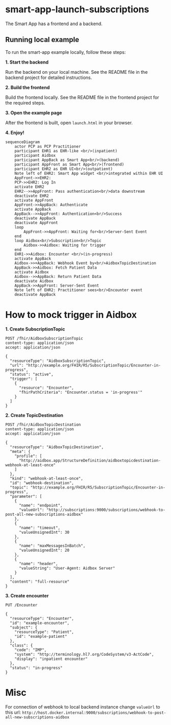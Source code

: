 # smart-app-launch-subscriptions

The Smart App has a frontend and a backend.

## Running local example

To run the smart-app example locally, follow these steps:

**1. Start the backend**

Run the backend on your local machine. See the README file in the backend project for detailed instructions.

**2. Build the frontend**

Build the frontend locally. See the README file in the frontend project for the required steps.

**3. Open the example page**

After the frontend is built, open `launch.html` in your browser.

**4. Enjoy!**


```mermaid
sequenceDiagram
    actor PCP as PCP Practitioner
    participant EHR1 as EHR-like <br/>(inpatient)
    participant Aidbox
    participant AppBack as Smart App<br/>(backend)
    participant AppFront as Smart App<br/>(frontend)
    participant EHR2 as EHR UI<br/>(outpatient)
    Note left of EHR2: Smart App widget <br/>integrated within EHR UI
    AppFront->>EHR2: 
    PCP->>EHR2: Log In
    activate EHR2
    EHR2-->>AppFront: Pass authentication<br/>data downstream
    deactivate EHR2
    activate AppFront
    AppFront->>AppBack: Authenticate
    activate AppBack
    AppBack-->>AppFront: Authentication<br/>Success
    deactivate AppBack
    deactivate AppFront
    loop 
        AppFront->>AppFront: Waiting for<br/>Server-Sent Event
    end
    loop Aidbox<br/>Subscription<br/>Topic
        Aidbox->>Aidbox: Waiting for trigger
    end
    EHR1->>Aidbox: Encounter <br/>(in-progress)
    activate AppBack
    Aidbox->>+AppBack: Webhook Event by<br/>AidboxTopicDestination
    AppBack->>Aidbox: Fetch Patient Data
    activate Aidbox
    Aidbox-->>AppBack: Return Patient Data
    deactivate Aidbox
    AppBack->>AppFront: Server-Sent Event
    Note left of EHR2: Practitioner sees<br/>Encounter event
    deactivate AppBack
```


# How to mock trigger in Aidbox


**1. Create SubscriptionTopic**
```
POST /fhir/AidboxSubscriptionTopic
content-type: application/json
accept: application/json

{
  "resourceType": "AidboxSubscriptionTopic",
  "url": "http://example.org/FHIR/R5/SubscriptionTopic/Encounter-in-progress",
  "status": "active",
  "trigger": [
    {
      "resource": "Encounter",
      "fhirPathCriteria": "Encounter.status = 'in-progress'"
    }
  ]
}
```

**2. Create TopicDestination**

```
POST /fhir/AidboxTopicDestination
content-type: application/json
accept: application/json

{
  "resourceType": "AidboxTopicDestination",
  "meta": {
    "profile": [
      "http://aidbox.app/StructureDefinition/aidboxtopicdestination-webhook-at-least-once"
    ]
  },
  "kind": "webhook-at-least-once",
  "id": "webhook-destination",
  "topic": "http://example.org/FHIR/R5/SubscriptionTopic/Encounter-in-progress",
  "parameter": [
    {
      "name": "endpoint",
      "valueUrl": "http://subscriptions:9000/subscriptions/webhook-to-post-all-new-subscriptions-aidbox"
    },
    {
      "name": "timeout",
      "valueUnsignedInt": 30
    },
    {
      "name": "maxMessagesInBatch",
      "valueUnsignedInt": 20
    },
    {
      "name": "header",
      "valueString": "User-Agent: Aidbox Server"
    }
  ],
  "content": "full-resource"
}
```

**3. Create encounter**
```
PUT /Encounter

{
  "resourceType": "Encounter",
  "id": "example-encounter",
  "subject": {
    "resourceType": "Patient",
    "id": "example-patient"
  },
  "class": {
    "code": "IMP",
    "system": "http://terminology.hl7.org/CodeSystem/v3-ActCode",
    "display": "inpatient encounter"
  },
  "status": "in-progress"
}
```

# Misc

For connection of webhook to local backend instance change `valueUrl` to this url: `http://host.docker.internal:9000/subscriptions/webhook-to-post-all-new-subscriptions-aidbox`
